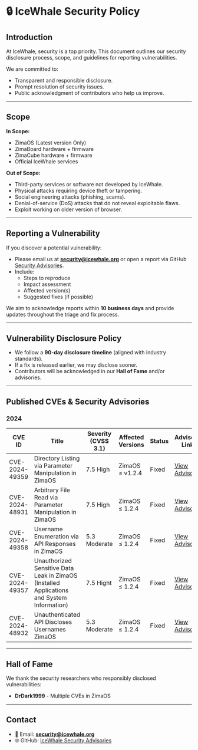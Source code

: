 
# 🔒 IceWhale Security Policy

## Introduction
At IceWhale, security is a top priority. This document outlines our security disclosure process, scope, and guidelines for reporting vulnerabilities.

We are committed to:
- Transparent and responsible disclosure.
- Prompt resolution of security issues.
- Public acknowledgment of contributors who help us improve.

---

## Scope
**In Scope:**
- ZimaOS (Latest version Only)
- ZimaBoard hardware + firmware
- ZimaCube hardware + firmware
- Official IceWhale services

**Out of Scope:**
- Third-party services or software not developed by IceWhale.
- Physical attacks requiring device theft or tampering.
- Social engineering attacks (phishing, scams).
- Denial-of-service (DoS) attacks that do not reveal exploitable flaws.
- Exploit working on older version of browser.

---

## Reporting a Vulnerability
If you discover a potential vulnerability:

- Please email us at **security@icewhale.org** or open a report via GitHub [Security Advisories](https://github.com/IceWhaleTech/ZimaOS/security/advisories).
- Include:
  - Steps to reproduce
  - Impact assessment
  - Affected version(s)
  - Suggested fixes (if possible)

We aim to acknowledge reports within **10 business days** and provide updates throughout the triage and fix process.

---

## Vulnerability Disclosure Policy
- We follow a **90-day disclosure timeline** (aligned with industry standards).
- If a fix is released earlier, we may disclose sooner.
- Contributors will be acknowledged in our **Hall of Fame** and/or advisories.

---

## Published CVEs & Security Advisories


### 2024
| CVE ID | Title | Severity (CVSS 3.1) | Affected Versions | Status | Advisory Link | Researcher |
|--------|-------|---------------------|------------------|--------|---------------|------------|
| CVE-2024-49359 | Directory Listing via Parameter Manipulation in ZimaOS | 7.5 High | ZimaOS ≤ v1.2.4 | Fixed | [View Advisory](https://github.com/IceWhaleTech/ZimaOS/security/advisories/GHSA-mwpw-fhrm-728x) | DrDark1999 |
| CVE-2024-48931 | Arbitrary File Read via Parameter Manipulation in ZimaOS | 7.5 High | ZimaOS ≤ 1.2.4 | Fixed | [View Advisory](https://github.com/IceWhaleTech/ZimaOS/security/advisories/GHSA-hjw2-9gq5-qgwj) | DrDark1999 |
| CVE-2024-49358 | Username Enumeration via API Responses in ZimaOS | 5.3 Moderate | ZimaOS ≤ 1.2.4 | Fixed | [View Advisory](https://github.com/IceWhaleTech/ZimaOS/security/advisories/GHSA-3f6g-8r88-3mx5) | DrDark1999 |
| CVE-2024-49357 | Unauthorized Sensitive Data Leak in ZimaOS (Installed Applications and System Information) | 7.5 Hight | ZimaOS ≤ 1.2.4 | Fixed | [View Advisory](https://github.com/IceWhaleTech/ZimaOS/security/advisories/GHSA-hg2h-q5h6-r5c4) | DrDark1999 |
| CVE-2024-48932 | Unauthenticated API Discloses Usernames ZimaOS | 5.3 Moderate | ZimaOS ≤ 1.2.4 | Fixed | [View Advisory](https://github.com/IceWhaleTech/ZimaOS/security/advisories/GHSA-9mrr-px2c-w42c) | DrDark1999 |

---

## Hall of Fame
We thank the security researchers who responsibly disclosed vulnerabilities:

- **DrDark1999** - Multiple CVEs in ZimaOS 
---

## Contact
- 📧 Email: **security@icewhale.org**
- 🌐 GitHub: [IceWhale Security Advisories](https://github.com/IceWhaleTech/ZimaOS/security/advisories)
